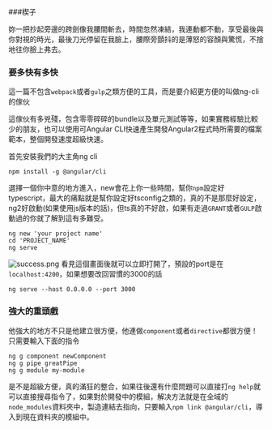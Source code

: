 ###楔子

妳一把抄起旁邊的跨劍像我腰間斬去，時間忽然凍結，我連動都不動，享受最後與你對視的時光，最後刀光停留在我臉上，腰際旁顫抖的是薄怒的容顏與驚慌，不捨地往你臉上弗去。

### 要多快有多快

這一篇不包含`webpack`或者`gulp`之類方便的工具，而是要介紹更方便的叫做ng-cli的傢伙

這傢伙有多兇殘，包含零零碎碎的bundle以及單元測試等等，如果實務經驗比較少的朋友，也可以使用可Angular CLI快速產生開發Angular2程式時所需要的檔案範本，整個開發速度超級快速。

首先安裝我們的大主角ng cli
```
npm install -g @angular/cli
```

選擇一個你中意的地方進入，new會花上你一些時間，幫你`npm`設定好typescript，最大的痛點就是幫你設定好tsconfig之類的，真的不是那麼好設定，ng2好啟動(如果使用js版本的話)，但ts真的不好啟，如果有走過`GRANT`或者`GULP`啟動過的你就了解到這有多難受。

```
ng new 'your project name'
cd 'PROJECT_NAME'
ng serve
```
![success.png](http://user-image.logdown.io/user/18836/blog/18351/post/1680465/5PjMBGbGS72LhYqFwcx7_success.png)
看見這個畫面後就可以立即打開了，預設的port是在`localhost:4200`，如果想要改回習慣的3000的話

```
ng serve --host 0.0.0.0 --port 3000
```

### 強大的重頭戲

他強大的地方不只是他建立很方便，他連做`component`或者`directive`都很方便！只需要輸入下面的指令

```
ng g component newComponent
ng g pipe greatPipe
ng g module my-module
```

是不是超級方便，真的滿狂的整合，如果往後還有什麼問題可以直接打`ng help`就可以直接搜尋指令了，如果對於開發中的模組，解决方法就是在全域的`node_modules`資料夾中，製造連結去指向，只要輸入`npm link @angular/cli`，導入到現在資料夾的模組中。
